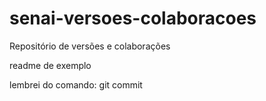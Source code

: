 # senai-versoes-colaboracoes

Repositório de versões e colaborações

readme de exemplo

lembrei do comando: git commit

